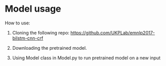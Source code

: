 # Model usage

How to use:

1. Cloning the following repo:
https://github.com/UKPLab/emnlp2017-bilstm-cnn-crf

2. Downloading the pretrained model.

3. Using Model class in Model.py to run pretrained model on a new input
